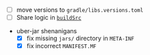 - [ ] move versions to `gradle/libs.versions.toml` 
- [ ] Share logic in [`buildSrc`](https://docs.gradle.org/current/userguide/sharing_build_logic_between_subprojects.html#sec:using_buildsrc)
- uber-jar shenanigans
  - [x] fix missing `jars/` directory in `META-INF`
  - [x] fix incorrect `MANIFEST.MF`
